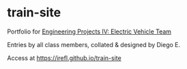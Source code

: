 # train-site
Portfolio for [Engineering Projects IV: Electric Vehicle Team](https://www.punahou.edu/design-technology-and-engineering/courses/academy)

Entries by all class members, collated & designed by Diego E.

Access at https://irefl.github.io/train-site